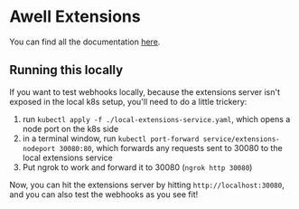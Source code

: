# Awell Extensions

You can find all the documentation [here](https://developers.awellhealth.com/awell-extensions/docs/getting-started/what-are-awell-extensions).


## Running this locally
If you want to test webhooks locally, because the extensions server isn't exposed in the local k8s setup, you'll need to do a little trickery:
1. run `kubectl apply -f ./local-extensions-service.yaml`, which opens a node port on the k8s side
2. in a terminal window, run `kubectl port-forward service/extensions-nodeport 30080:80`, which forwards any requests sent to 30080 to the local extensions service
3. Put ngrok to work and forward it to 30080 (`ngrok http 30080`)

Now, you can hit the extensions server by hitting `http://localhost:30080`, and you can also test the webhooks as you see fit!